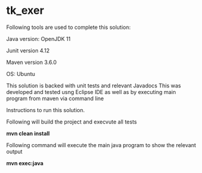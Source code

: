 # tk_exer

Following tools are used to complete this solution:

Java version: OpenJDK 11

Junit version 4.12

Maven version 3.6.0

OS: Ubuntu


This solution is backed with unit tests and relevant Javadocs
This was developed and tested usng Eclipse IDE as well as by executing main program from maven via command line

Instructions to run this solution.

Following will build the project and execvute all tests

 **mvn clean install**

Following command will execute the main java program to show the relevant output

 **mvn exec:java**
